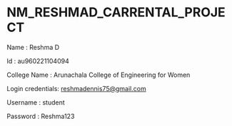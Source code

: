 # NM_RESHMAD_CARRENTAL_PROJECT

Name : Reshma D

Id : au960221104094

College Name : Arunachala College of Engineering for Women

Login credentials: reshmadennis75@gmail.com

Username : student

Password : Reshma123
